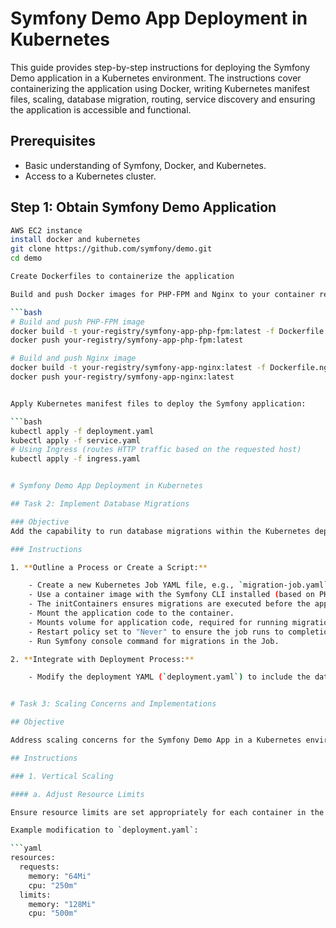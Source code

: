 # Symfony Demo App Deployment in Kubernetes

This guide provides step-by-step instructions for deploying the Symfony Demo application in a Kubernetes environment. The instructions cover containerizing the application using Docker, writing Kubernetes manifest files, scaling, database migration, routing, service discovery and ensuring the application is accessible and functional. 

## Prerequisites

- Basic understanding of Symfony, Docker, and Kubernetes.
- Access to a Kubernetes cluster.

## Step 1: Obtain Symfony Demo Application

```bash
AWS EC2 instance
install docker and kubernetes
git clone https://github.com/symfony/demo.git
cd demo

Create Dockerfiles to containerize the application

Build and push Docker images for PHP-FPM and Nginx to your container registry. Replace `your-registry` with your actual container registry:

```bash
# Build and push PHP-FPM image
docker build -t your-registry/symfony-app-php-fpm:latest -f Dockerfile.php-fpm .
docker push your-registry/symfony-app-php-fpm:latest

# Build and push Nginx image
docker build -t your-registry/symfony-app-nginx:latest -f Dockerfile.nginx .
docker push your-registry/symfony-app-nginx:latest


Apply Kubernetes manifest files to deploy the Symfony application:

```bash
kubectl apply -f deployment.yaml
kubectl apply -f service.yaml
# Using Ingress (routes HTTP traffic based on the requested host)
kubectl apply -f ingress.yaml


# Symfony Demo App Deployment in Kubernetes

## Task 2: Implement Database Migrations

### Objective
Add the capability to run database migrations within the Kubernetes deployment from Task 1.

### Instructions

1. **Outline a Process or Create a Script:**

    - Create a new Kubernetes Job YAML file, e.g., `migration-job.yaml`.
    - Use a container image with the Symfony CLI installed (based on PHP image).
    - The initContainers ensures migrations are executed before the application starts serving traffic, reducing the risk of downtime or data inconsistency.
    - Mount the application code to the container.
    - Mounts volume for application code, required for running migration jobs.
    - Restart policy set to "Never" to ensure the job runs to completion and then terminates.
    - Run Symfony console command for migrations in the Job.

2. **Integrate with Deployment Process:**

    - Modify the deployment YAML (`deployment.yaml`) to include the database migration Job as part of the deployment process.


# Task 3: Scaling Concerns and Implementations

## Objective

Address scaling concerns for the Symfony Demo App in a Kubernetes environment and implement scaling solutions.

## Instructions

### 1. Vertical Scaling

#### a. Adjust Resource Limits

Ensure resource limits are set appropriately for each container in the deployment YAML (`deployment.yaml`). Monitor application performance and adjust resource limits as needed.

Example modification to `deployment.yaml`:

```yaml
resources:
  requests:
    memory: "64Mi"
    cpu: "250m"
  limits:
    memory: "128Mi"
    cpu: "500m"

    
    

